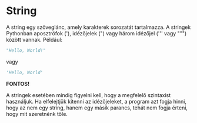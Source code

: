 # String

A string egy szöveglánc, amely karakterek sorozatát tartalmazza. A stringek Pythonban aposztrófok ('), idézőjelek (") vagy három idézőjel (''' vagy """) között vannak. Például:

```python
"Hello, World!"
```

vagy 

```python
'Hello, World'
```

**FONTOS!**

A stringek esetében mindig figyelni kell, hogy a megfelelő szintaxist használjuk. Ha elfelejtjük kitenni az idézőjeleket, a program azt fogja hinni, hogy az nem egy string, hanem egy másik parancs, tehát nem fogja érteni, hogy mit szeretnénk tőle.